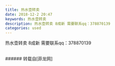 ```yaml
---
title: 热水壶转卖
date: 2018-12-2 20:47
keywords: 热水壶转卖
description: 热水壶转卖 8成新 需要联系qq：378870139
categories: used
---
```

<td class="t_f" id="postmessage_2395054">

热水壶转卖 8成新 需要联系qq：378870139<br/>
<img alt="" border="0" class="zoom" data-cf-modified-423f3cf313048a10cdc9963e-="" file="http://www.flw.ph/data/appbyme/upload/image/201812/02/FcG25qM4Txnb.jpg" id="aimg_V0ib9" lazyloadthumb="1" onclick="" onmouseover="" src="http://www.flw.ph/data/appbyme/upload/image/201812/02/FcG25qM4Txnb.jpg"/><br/>
<br/>
</td>
###### 转载自[菲龙网]